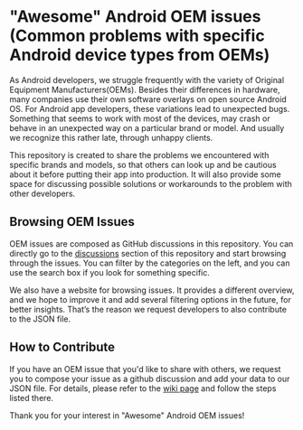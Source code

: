 # "Awesome" Android OEM issues (Common problems with specific Android device types from OEMs)

As Android developers, we struggle frequently with the variety of Original Equipment Manufacturers(OEMs). Besides their differences in hardware, many companies use their own software overlays on open source Android OS. For Android app developers, these variations lead to unexpected bugs. Something that seems to work with most of the devices, may crash or behave in an unexpected way on a particular brand or model. And usually we recognize this rather late, through unhappy clients.

This repository is created to share the problems we encountered with specific brands and models, so that others can look up and be cautious about it before putting their app into production. It will also provide some space for discussing possible solutions or workarounds to the problem with other developers. 

## Browsing OEM Issues

OEM issues are composed as GitHub discussions in this repository. You can directly go to the [discussions](https://github.com/OyaCanli/awesome-android-oem-issues/discussions) section of this repository and start browsing through the issues. You can filter by the categories on the left, and you can use the search box if you look for something specific.

We also have a website for browsing issues.  It provides a different overview, and we hope to improve it and add several filtering options in the future, for better insights. That’s the reason we request developers to also contribute to the JSON file. 

## How to Contribute

If you have an OEM issue that you'd like to share with others, we request you to compose your issue as a github discussion and add your data to our JSON file. For details, please refer to the [wiki page](https://github.com/OyaCanli/awesome-android-oem-issues/wiki) and follow the steps listed there.

Thank you for your interest in "Awesome" Android OEM issues!
